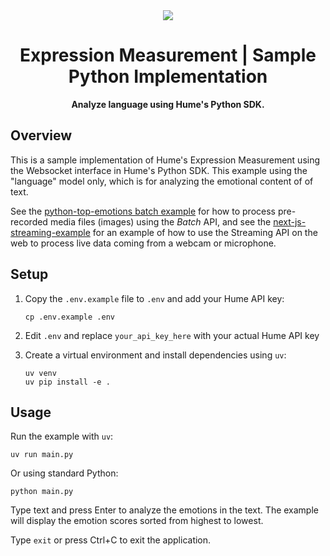 <div align="center">
  <img src="https://storage.googleapis.com/hume-public-logos/hume/hume-banner.png">
  <h1>Expression Measurement | Sample Python Implementation</h1>
  <p>
    <strong>Analyze language using Hume's Python SDK.</strong>
  </p>
</div>

## Overview
This is a sample implementation of Hume's Expression Measurement using the Websocket interface in Hume's Python SDK. This example using the "language" model only, which is for analyzing the emotional content of of text.

See the [python-top-emotions batch example](../../batch/python-top-emotions) for how to process pre-recorded media files (images) using the *Batch* API, and see the [next-js-streaming-example](../next-js-streaming-example) for an example of how to use the Streaming API on the web to process live data coming from a webcam or microphone.

## Setup

1. Copy the `.env.example` file to `.env` and add your Hume API key:
   ```
   cp .env.example .env
   ```

2. Edit `.env` and replace `your_api_key_here` with your actual Hume API key

3. Create a virtual environment and install dependencies using `uv`:
   ```
   uv venv
   uv pip install -e .
   ```

## Usage

Run the example with `uv`:
```
uv run main.py
```

Or using standard Python:
```
python main.py
```

Type text and press Enter to analyze the emotions in the text. The example will display the emotion scores sorted from highest to lowest.

Type `exit` or press Ctrl+C to exit the application.

